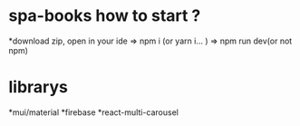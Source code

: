 # spa-books how to start ?
*download zip, open in your ide => npm i (or yarn i... ) => npm run dev(or not npm)


# librarys
*mui/material
*firebase
*react-multi-carousel
